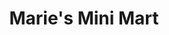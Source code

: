 ---
title: "Marie's Mini Mart"
url: /st-johns/maries-mini-mart-hamilton-avenue/
shop: convenience
---